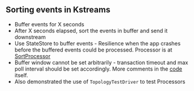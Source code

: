 ## Sorting events in Kstreams

* Buffer events for X seconds
* After X seconds elapsed, sort the events in buffer and send it downstream
* Use StateStore to buffer events - Resilience when the app crashes before the buffered events could be processed. Processor is at [SortProcessor](/src/main/java/com/foo/SortProcessor.java)
* Buffer window cannot be set arbitrarily - transaction timeout and max poll interval should be set accordingly. More comments in the [code](/src/main/java/com/foo/App.java) itself.
* Also demonstrated the use of `TopologyTestDriver` to test Processors

